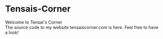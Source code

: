 # Tensais-Corner
Welcome to Tensai's Corner  
The source code to my website tensaiscorner.com is here. Feel free to have a look!
